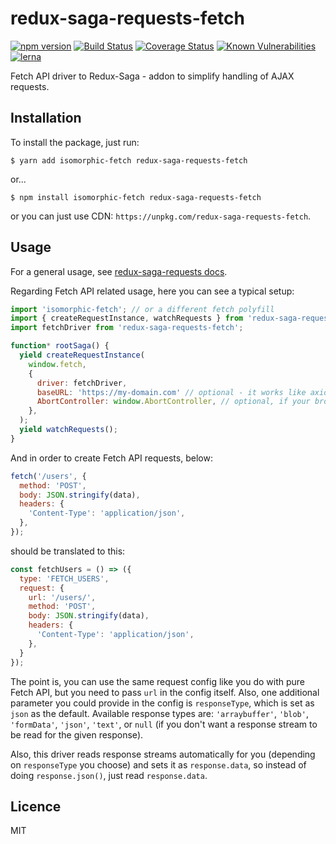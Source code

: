 # redux-saga-requests-fetch

[![npm version](https://badge.fury.io/js/redux-saga-requests-fetch.svg)](https://badge.fury.io/js/redux-saga-requests-fetch)
[![Build Status](https://travis-ci.org/klis87/redux-saga-requests.svg?branch=master)](https://travis-ci.org/klis87/redux-saga-requests)
[![Coverage Status](https://coveralls.io/repos/github/klis87/redux-saga-requests/badge.svg?branch=master)](https://coveralls.io/github/klis87/redux-saga-requests?branch=master)
[![Known Vulnerabilities](https://snyk.io/test/github/klis87/redux-saga-requests/badge.svg)](https://snyk.io/test/github/klis87/redux-saga-requests)
[![lerna](https://img.shields.io/badge/maintained%20with-lerna-cc00ff.svg)](https://lernajs.io/)

Fetch API driver to Redux-Saga - addon to simplify handling of AJAX requests.

## Installation

To install the package, just run:
```
$ yarn add isomorphic-fetch redux-saga-requests-fetch
```
or...
```
$ npm install isomorphic-fetch redux-saga-requests-fetch
```
or you can just use CDN: `https://unpkg.com/redux-saga-requests-fetch`.

## Usage

For a general usage, see [redux-saga-requests docs](https://github.com/klis87/redux-saga-requests).

Regarding Fetch API related usage, here you can see a typical setup:
```javascript
import 'isomorphic-fetch'; // or a different fetch polyfill
import { createRequestInstance, watchRequests } from 'redux-saga-requests';
import fetchDriver from 'redux-saga-requests-fetch';

function* rootSaga() {
  yield createRequestInstance(
    window.fetch,
    {
      driver: fetchDriver,
      baseURL: 'https://my-domain.com' // optional - it works like axios baseURL, prepending all relative urls
      AbortController: window.AbortController, // optional, if your browser supports AbortController or you use a polyfill
    },
  );
  yield watchRequests();
}
```
And in order to create Fetch API requests, below:
```javascript
fetch('/users', {
  method: 'POST',
  body: JSON.stringify(data),
  headers: {
    'Content-Type': 'application/json',
  },
});
```
should be translated to this:
```javascript
const fetchUsers = () => ({
  type: 'FETCH_USERS',
  request: {
    url: '/users/',
    method: 'POST',
    body: JSON.stringify(data),
    headers: {
      'Content-Type': 'application/json',
    },
  }
});
```
The point is, you can use the same request config like you do with pure Fetch API, but you need to pass `url` in the
config itself. Also, one additional parameter you could provide in the config is `responseType`, which is set as `json`
as the default. Available response types are: `'arraybuffer'`, `'blob'`, `'formData'`, `'json'`, `'text'`, or `null`
(if you don't want a response stream to be read for the given response).

Also, this driver reads response streams automatically for you (depending on `responseType` you choose)
and sets it as `response.data`, so instead of doing `response.json()`, just read `response.data`.

## Licence

MIT
